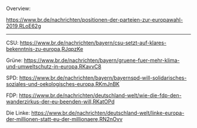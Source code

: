 Overview:

https://www.br.de/nachrichten/positionen-der-parteien-zur-europawahl-2019,RLoE62g

----------------

CSU:
https://www.br.de/nachrichten/bayern/csu-setzt-auf-klares-bekenntnis-zu-europa,RJqpzKe

Grüne:
https://www.br.de/nachrichten/bayern/gruene-fuer-mehr-klima-und-umweltschutz-in-europa,RKavvC8

SPD:
https://www.br.de/nachrichten/bayern/bayernspd-will-solidarisches-soziales-und-oekologisches-europa,RKmJnBK

FDP:
https://www.br.de/nachrichten/deutschland-welt/wie-die-fdp-den-wanderzirkus-der-eu-beenden-will,RKatOPd

Die Linke:
https://www.br.de/nachrichten/deutschland-welt/linke-europa-der-millionen-statt-eu-der-millionaere,RN2nOvv
